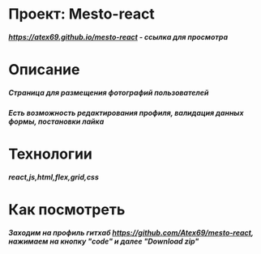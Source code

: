 # Проект: Mesto-react
#####    https://atex69.github.io/mesto-react - ссылка для просмотра
# Описание
#####    Страница для размещения фотографий пользователей
 #####    Есть возможность редактирования профиля, валидация данных формы, постановки лайка

# Технологии
##### react,js,html,flex,grid,css
# Как посмотреть
#####     Заходим на профиль гитхаб  https://github.com/Atex69/mesto-react, нажимаем на кнопку "code" и далее "Download zip"

